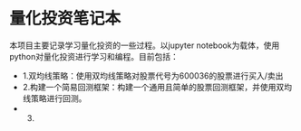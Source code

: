# 量化投资笔记本
本项目主要记录学习量化投资的一些过程。以jupyter notebook为载体，使用python对量化投资进行学习和编程。目前包括：
* 1.双均线策略：使用双均线策略对股票代号为600036的股票进行买入/卖出
* 2.构建一个简易回测框架：构建一个通用且简单的股票回测框架，并使用双均线策略进行回测。
* 3.
